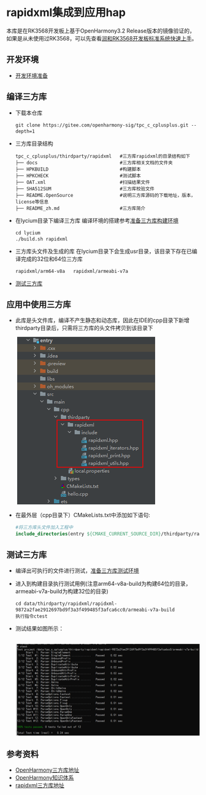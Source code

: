 # rapidxml集成到应用hap
本库是在RK3568开发板上基于OpenHarmony3.2 Release版本的镜像验证的，如果是从未使用过RK3568，可以先查看[润和RK3568开发板标准系统快速上手](https://gitee.com/openharmony-sig/knowledge_demo_temp/tree/master/docs/rk3568_helloworld)。
## 开发环境
- [开发环境准备](../../../docs/hap_integrate_environment.md)
## 编译三方库
- 下载本仓库
  ```shell
  git clone https://gitee.com/openharmony-sig/tpc_c_cplusplus.git --depth=1
  ```
- 三方库目录结构
  ```shell
  tpc_c_cplusplus/thirdparty/rapidxml   #三方库rapidxml的目录结构如下
  ├── docs                              #三方库相关文档的文件夹
  ├── HPKBUILD                          #构建脚本
  ├── HPKCHECK                          #测试脚本
  ├── OAT.xml                           #扫描结果文件
  ├── SHA512SUM                         #三方库校验文件
  ├── README.OpenSource                 #说明三方库源码的下载地址，版本，license等信息
  ├── README_zh.md                      #三方库简介
  ```
- 在lycium目录下编译三方库 
  编译环境的搭建参考[准备三方库构建环境](../../../lycium/README.md#1编译环境准备)
  ```shell
  cd lycium
  ./build.sh rapidxml
  ```
- 三方库头文件及生成的库
  在lycium目录下会生成usr目录，该目录下存在已编译完成的32位和64位三方库
  
  ```shell
  rapidxml/arm64-v8a   rapidxml/armeabi-v7a
  ```
- [测试三方库](#测试三方库)
## 应用中使用三方库
- 此库是头文件库，编译不产生静态和动态库，因此在IDE的cpp目录下新增thirdparty目录后，只需将三方库的头文件拷贝到该目录下

  &nbsp;![rapidxml_install](pic/rapidxml_install.PNG)

- 在最外层（cpp目录下）CMakeLists.txt中添加如下语句:
  ```cmake
  #将三方库头文件加入工程中
  include_directories(entry ${CMAKE_CURRENT_SOURCE_DIR}/thirdparty/rapidxml/include)
  ```
## 测试三方库
- 编译出可执行的文件进行测试，[准备三方库测试环境](../../../lycium/README.md#3ci环境准备)
- 进入到构建目录执行测试用例(注意arm64-v8a-build为构建64位的目录，armeabi-v7a-build为构建32位的目录)
  ```
  cd data/thirdparty/rapidxml/rapidxml-9872a2fae2912697bd9f3a3f499485f3afca6cc0/armeabi-v7a-build
  执行指令ctest
  ```
- 测试结果如图所示：

  &nbsp;![rapidxml_tests](pic/rapidxml_tests.PNG)

## 参考资料
*   [OpenHarmony三方库地址](https://gitee.com/openharmony-tpc)
*   [OpenHarmony知识体系](https://gitee.com/openharmony-sig/knowledge)
*   [rapidxml三方库地址](https://github.com/dwd/rapidxml)